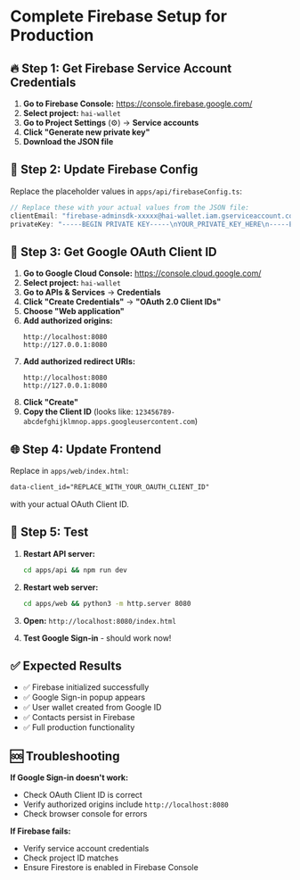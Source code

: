 # Complete Firebase Setup for Production

## 🔥 Step 1: Get Firebase Service Account Credentials

1. **Go to Firebase Console:** https://console.firebase.google.com/
2. **Select project:** `hai-wallet`
3. **Go to Project Settings** (⚙️) → **Service accounts**
4. **Click "Generate new private key"**
5. **Download the JSON file**

## 🔧 Step 2: Update Firebase Config

Replace the placeholder values in `apps/api/firebaseConfig.ts`:

```typescript
// Replace these with your actual values from the JSON file:
clientEmail: "firebase-adminsdk-xxxxx@hai-wallet.iam.gserviceaccount.com", // Your real client_email
privateKey: "-----BEGIN PRIVATE KEY-----\nYOUR_PRIVATE_KEY_HERE\n-----END PRIVATE KEY-----\n", // Your real private_key
```

## 🔑 Step 3: Get Google OAuth Client ID

1. **Go to Google Cloud Console:** https://console.cloud.google.com/
2. **Select project:** `hai-wallet`
3. **Go to APIs & Services** → **Credentials**
4. **Click "Create Credentials"** → **"OAuth 2.0 Client IDs"**
5. **Choose "Web application"**
6. **Add authorized origins:**
   ```
   http://localhost:8080
   http://127.0.0.1:8080
   ```
7. **Add authorized redirect URIs:**
   ```
   http://localhost:8080
   http://127.0.0.1:8080
   ```
8. **Click "Create"**
9. **Copy the Client ID** (looks like: `123456789-abcdefghijklmnop.apps.googleusercontent.com`)

## 🌐 Step 4: Update Frontend

Replace in `apps/web/index.html`:
```html
data-client_id="REPLACE_WITH_YOUR_OAUTH_CLIENT_ID"
```
with your actual OAuth Client ID.

## 🚀 Step 5: Test

1. **Restart API server:**
   ```bash
   cd apps/api && npm run dev
   ```

2. **Restart web server:**
   ```bash
   cd apps/web && python3 -m http.server 8080
   ```

3. **Open:** `http://localhost:8080/index.html`

4. **Test Google Sign-in** - should work now!

## ✅ Expected Results

- ✅ Firebase initialized successfully
- ✅ Google Sign-in popup appears
- ✅ User wallet created from Google ID
- ✅ Contacts persist in Firebase
- ✅ Full production functionality

## 🆘 Troubleshooting

**If Google Sign-in doesn't work:**
- Check OAuth Client ID is correct
- Verify authorized origins include `http://localhost:8080`
- Check browser console for errors

**If Firebase fails:**
- Verify service account credentials
- Check project ID matches
- Ensure Firestore is enabled in Firebase Console 